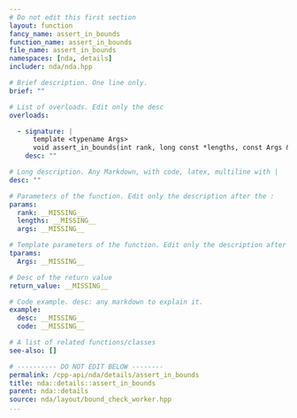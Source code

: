 ```yaml
---
# Do not edit this first section
layout: function
fancy_name: assert_in_bounds
function_name: assert_in_bounds
file_name: assert_in_bounds
namespaces: [nda, details]
includer: nda/nda.hpp

# Brief description. One line only.
brief: ""

# List of overloads. Edit only the desc
overloads:

  - signature: |
      template <typename Args>
      void assert_in_bounds(int rank, long const *lengths, const Args &... args)
    desc: ""

# Long description. Any Markdown, with code, latex, multiline with |
desc: ""

# Parameters of the function. Edit only the description after the :
params:
  rank: __MISSING__
  lengths: __MISSING__
  args: __MISSING__

# Template parameters of the function. Edit only the description after the :
tparams:
  Args: __MISSING__

# Desc of the return value
return_value: __MISSING__

# Code example. desc: any markdown to explain it.
example:
  desc: __MISSING__
  code: __MISSING__

# A list of related functions/classes
see-also: []

# ---------- DO NOT EDIT BELOW --------
permalink: /cpp-api/nda/details/assert_in_bounds
title: nda::details::assert_in_bounds
parent: nda::details
source: nda/layout/bound_check_worker.hpp
...
```


